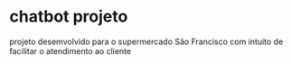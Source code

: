 # chatbot projeto
 projeto desemvolvido para o supermercado São Francisco com intuito de facilitar o atendimento ao cliente
